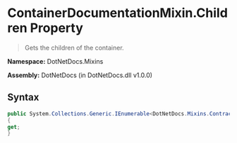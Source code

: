 # ContainerDocumentationMixin.Children Property
> Gets the children of the container.

**Namespace:** DotNetDocs.Mixins

**Assembly:** DotNetDocs (in DotNetDocs.dll v1.0.0)
## Syntax
```csharp
public System.Collections.Generic.IEnumerable<DotNetDocs.Mixins.Contracts.IDocumentation> Children
{
get;
}
```
